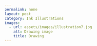 ```yaml
---
permalink: none
layout: post
category: Ink Illustrations
images:   
  - url: assets/images/illustration7.jpg
    alt: Drawing image
    title: Drawing
---
```

